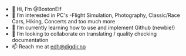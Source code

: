 - 👋 Hi, I’m @BostonElf
- 👀 I’m interested in PC's -Flight Simulation, Photography, Classic/Race Cars, Hiking, Concerts and too much more
- 🌱 I’m currently learning how to use and implement Github (newbie!)
- 💞️ I’m looking to collaborate on translating / quality checking documentation 
- 📫 Reach me at edh@digdir.no

<!---
BostonElf/BostonElf is a ✨ special ✨ repository because its `README.md` (this file) appears on your GitHub profile.
You can click the Preview link to take a look at your changes.
--->
